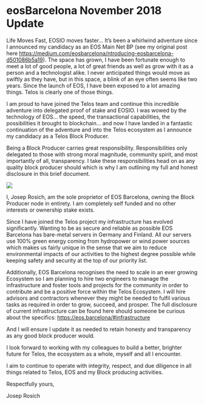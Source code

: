 # eosBarcelona November 2018 Update

Life Moves Fast, EOSIO moves faster… It’s been a whirlwind adventure since I announced my candidacy as an EOS Main Net BP (see my original post here <https://medium.com/eosbarcelona/ntroducing-eosbarcelona-d501086b5a19>). The space has grown, I have been fortunate enough to meet a lot of good people, a lot of great friends as well as grow with it as a person and a technologist alike. I never anticipated things would move as swiftly as they have, but in this space, a blink of an eye often seems like two years. Since the launch of EOS, I have been exposed to a lot amazing things. Telos is clearly one of those things.

I am proud to have joined the Telos team and continue this incredible adventure into delegated proof of stake and EOSIO. I was wowed by the technology of EOS… the speed, the transactional capabilities, the possibilities it brought to blockchain… and now I have landed in a fantastic continuation of the adventure and into the Telos ecosystem as I announce my candidacy as a Telos Block Producer.

Being a Block Producer carries great responsibility. Responsibilities only delegated to those with strong moral magnitude, community spirit, and most importantly of all, transparency. I take these responsibilities head on as any quality block producer should which is why I am outlining my full and honest disclosure in this brief document.

![](https://cdn-images-1.medium.com/max/1000/1*ywCLrBOZ_Ogv3j81_WjbDg.jpeg)

I, Josep Rosich, am the sole proprietor of EOS Barcelona, owning the Block Producer node in entirety. I am completely self funded and no other interests or ownership stake exists.

Since I have joined the Telos project my infrastructure has evolved significantly. Wanting to be as secure and reliable as possible EOS Barcelona has bare-metal servers in Germany and Finland. All our servers use 100% green energy coming from hydropower or wind power sources which makes us fairly unique in the sense that we aim to reduce environmental impacts of our activities to the highest degree possible while keeping safety and security at the top of our priority list.

Additionally, EOS Barcelona recognises the need to scale in an ever growing Ecosystem so I am planning to hire two engineers to manage the infrastructure and foster tools and projects for the community in order to contribute and be a positive force within the Telos Ecosystem. I will hire advisors and contractors whenever they might be needed to fulfil various tasks as required in order to grow, succeed, and prosper. The full disclosure of current infrastructure can be found here should someone be curious about the specifics: <https://eos.barcelona/#infrastructure>

And I will ensure I update it as needed to retain honesty and transparency as any good block producer would.

I look forward to working with my colleagues to build a better, brighter future for Telos, the ecosystem as a whole, myself and all I encounter.

I aim to continue to operate with integrity, respect, and due diligence in all things related to Telos, EOS and my Block producing activities.

Respectfully yours,

Josep Rosich